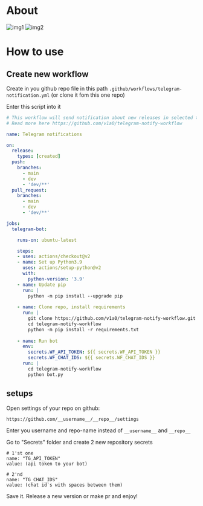 # About
![img1](https://user-images.githubusercontent.com/54343363/123735091-c2e86100-d8c8-11eb-8886-2f73007b09a7.png) ![img2](https://user-images.githubusercontent.com/54343363/123735250-16f34580-d8c9-11eb-9b21-665865ddced3.png)


# How to use

## Create new workflow

Create in you github repo file in this path `.github/workflows/telegram-notification.yml` (or clone it fom this one repo)

Enter this script into it

```yml
# This workflow will send notification about new releases in selected telegram chats
# Read more here https://github.com/v1a0/telegram-notify-workflow

name: Telegram notifications

on:
  release:
    types: [created]
  push:
    branches:
      - main
      - dev
      - 'dev/**'
  pull_request:
    branches:
      - main
      - dev
      - 'dev/**'

jobs:
  telegram-bot:

    runs-on: ubuntu-latest

    steps:
    - uses: actions/checkout@v2
    - name: Set up Python3.9
      uses: actions/setup-python@v2
      with:
        python-version: '3.9'
    - name: Update pip
      run: |
        python -m pip install --upgrade pip
        
    - name: Clone repo, install requirements
      run: |
        git clone https://github.com/v1a0/telegram-notify-workflow.git ./telegram-notify-workflow
        cd telegram-notify-workflow
        python -m pip install -r requirements.txt
        
    - name: Run bot
      env:
        secrets.WF_API_TOKEN: ${{ secrets.WF_API_TOKEN }}
        secrets.WF_CHAT_IDS: ${{ secrets.WF_CHAT_IDS }}
      run: |
        cd telegram-notify-workflow
        python bot.py

```

## setups
Open settings of your repo on github:

`https://github.com/__username__/__repo__/settings`

Enter you username and repo-name instead of `__username__` and `__repo__`

Go to "Secrets" folder and create 2 new repository secrets
```shell
# 1'st one
name: "TG_API_TOKEN"
value: (api token to your bot)

# 2'nd
name: "TG_CHAT_IDS"
value: (chat id`s with spaces between them)
```

Save it. Release a new version or make pr and enjoy!

